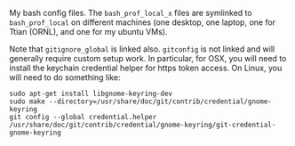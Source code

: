 My bash config files. The `bash_prof_local_x` files are symlinked to 
`bash_prof_local` on different machines (one desktop, one laptop, one
for Ttian (ORNL), and one for my ubuntu VMs).

Note that `gitignore_global` is linked also. `gitconfig` is not linked and
will generally require custom setup work. In particular, for OSX, you
will need to install the keychain credential helper for https token access.
On Linux, you will need to do something like:

    sudo apt-get install libgnome-keyring-dev
    sudo make --directory=/usr/share/doc/git/contrib/credential/gnome-keyring
    git config --global credential.helper /usr/share/doc/git/contrib/credential/gnome-keyring/git-credential-gnome-keyring

